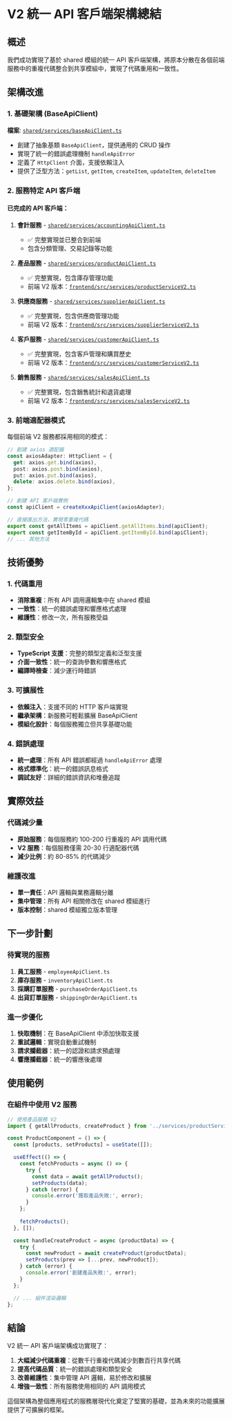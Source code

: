 # V2 統一 API 客戶端架構總結

## 概述

我們成功實現了基於 shared 模組的統一 API 客戶端架構，將原本分散在各個前端服務中的重複代碼整合到共享模組中，實現了代碼重用和一致性。

## 架構改進

### 1. 基礎架構 (BaseApiClient)

**檔案**: [`shared/services/baseApiClient.ts`](shared/services/baseApiClient.ts)

- 創建了抽象基類 `BaseApiClient`，提供通用的 CRUD 操作
- 實現了統一的錯誤處理機制 `handleApiError`
- 定義了 `HttpClient` 介面，支援依賴注入
- 提供了泛型方法：`getList`, `getItem`, `createItem`, `updateItem`, `deleteItem`

### 2. 服務特定 API 客戶端

#### 已完成的 API 客戶端：

1. **會計服務** - [`shared/services/accountingApiClient.ts`](shared/services/accountingApiClient.ts)
   - ✅ 完整實現並已整合到前端
   - 包含分類管理、交易記錄等功能

2. **產品服務** - [`shared/services/productApiClient.ts`](shared/services/productApiClient.ts)
   - ✅ 完整實現，包含庫存管理功能
   - 前端 V2 版本：[`frontend/src/services/productServiceV2.ts`](frontend/src/services/productServiceV2.ts)

3. **供應商服務** - [`shared/services/supplierApiClient.ts`](shared/services/supplierApiClient.ts)
   - ✅ 完整實現，包含供應商管理功能
   - 前端 V2 版本：[`frontend/src/services/supplierServiceV2.ts`](frontend/src/services/supplierServiceV2.ts)

4. **客戶服務** - [`shared/services/customerApiClient.ts`](shared/services/customerApiClient.ts)
   - ✅ 完整實現，包含客戶管理和購買歷史
   - 前端 V2 版本：[`frontend/src/services/customerServiceV2.ts`](frontend/src/services/customerServiceV2.ts)

5. **銷售服務** - [`shared/services/salesApiClient.ts`](shared/services/salesApiClient.ts)
   - ✅ 完整實現，包含銷售統計和退貨處理
   - 前端 V2 版本：[`frontend/src/services/salesServiceV2.ts`](frontend/src/services/salesServiceV2.ts)

### 3. 前端適配器模式

每個前端 V2 服務都採用相同的模式：

```typescript
// 創建 axios 適配器
const axiosAdapter: HttpClient = {
  get: axios.get.bind(axios),
  post: axios.post.bind(axios),
  put: axios.put.bind(axios),
  delete: axios.delete.bind(axios),
};

// 創建 API 客戶端實例
const apiClient = createXxxApiClient(axiosAdapter);

// 直接匯出方法，實現零重複代碼
export const getAllItems = apiClient.getAllItems.bind(apiClient);
export const getItemById = apiClient.getItemById.bind(apiClient);
// ... 其他方法
```

## 技術優勢

### 1. 代碼重用
- **消除重複**：所有 API 調用邏輯集中在 shared 模組
- **一致性**：統一的錯誤處理和響應格式處理
- **維護性**：修改一次，所有服務受益

### 2. 類型安全
- **TypeScript 支援**：完整的類型定義和泛型支援
- **介面一致性**：統一的查詢參數和響應格式
- **編譯時檢查**：減少運行時錯誤

### 3. 可擴展性
- **依賴注入**：支援不同的 HTTP 客戶端實現
- **繼承架構**：新服務可輕鬆擴展 BaseApiClient
- **模組化設計**：每個服務獨立但共享基礎功能

### 4. 錯誤處理
- **統一處理**：所有 API 錯誤都經過 `handleApiError` 處理
- **格式標準化**：統一的錯誤訊息格式
- **調試友好**：詳細的錯誤資訊和堆疊追蹤

## 實際效益

### 代碼減少量
- **原始服務**：每個服務約 100-200 行重複的 API 調用代碼
- **V2 服務**：每個服務僅需 20-30 行適配器代碼
- **減少比例**：約 80-85% 的代碼減少

### 維護改進
- **單一責任**：API 邏輯與業務邏輯分離
- **集中管理**：所有 API 相關修改在 shared 模組進行
- **版本控制**：shared 模組獨立版本管理

## 下一步計劃

### 待實現的服務
1. **員工服務** - `employeeApiClient.ts`
2. **庫存服務** - `inventoryApiClient.ts`
3. **採購訂單服務** - `purchaseOrderApiClient.ts`
4. **出貨訂單服務** - `shippingOrderApiClient.ts`

### 進一步優化
1. **快取機制**：在 BaseApiClient 中添加快取支援
2. **重試邏輯**：實現自動重試機制
3. **請求攔截器**：統一的認證和請求預處理
4. **響應攔截器**：統一的響應後處理

## 使用範例

### 在組件中使用 V2 服務

```typescript
// 使用產品服務 V2
import { getAllProducts, createProduct } from '../services/productServiceV2';

const ProductComponent = () => {
  const [products, setProducts] = useState([]);

  useEffect(() => {
    const fetchProducts = async () => {
      try {
        const data = await getAllProducts();
        setProducts(data);
      } catch (error) {
        console.error('獲取產品失敗:', error);
      }
    };
    
    fetchProducts();
  }, []);

  const handleCreateProduct = async (productData) => {
    try {
      const newProduct = await createProduct(productData);
      setProducts(prev => [...prev, newProduct]);
    } catch (error) {
      console.error('創建產品失敗:', error);
    }
  };

  // ... 組件渲染邏輯
};
```

## 結論

V2 統一 API 客戶端架構成功實現了：

1. **大幅減少代碼重複**：從數千行重複代碼減少到數百行共享代碼
2. **提高代碼品質**：統一的錯誤處理和類型安全
3. **改善維護性**：集中管理 API 邏輯，易於修改和擴展
4. **增強一致性**：所有服務使用相同的 API 調用模式

這個架構為整個應用程式的服務層現代化奠定了堅實的基礎，並為未來的功能擴展提供了可擴展的框架。